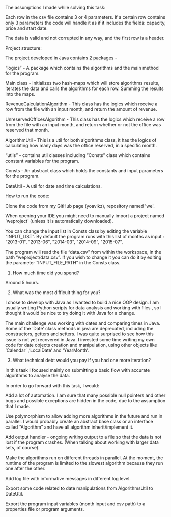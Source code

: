 
The assumptions I made while solving this task:

Each row in the csv file contains 3 or 4 parameters. If a certain row contains only 3 parameters the code will handle it as if it includes the fields: capacity, price and start date.

The data is valid and not corrupted in any way, and the first row is a header.


Project structure:

The project developed in Java contains 2 packages - 

“logics” - A package which contains the algorithms and the main method for the program.

Main class - Initializes two hash-maps which will store algorithms results, iterates the data and calls the algorithms for each row. Summing the results into the maps.

RevenueCalculationAlgorithm - This class has the logics which receive a row from the file with an input month, and return the amount of revenue.

UnreservedOfficesAlgorithm - This class has the logics which receive a row from the file with an input month, and return whether or not the office was reserved that month.

AlgorithmUtil - This is a util for both algorithms class, it has the logics of calculating how many days was the office reserved, in a specific month.

“utils” - contains util classes including “Consts” class which contains constant variables for the program.

Consts - An abstract class which holds the constants and input parameters for the program.

DateUtil - A util for date and time calculations.


How to run the code:

Clone the code from my GitHub page (yoavikz), repository named 'we'. 

When opening your IDE you might need to manually import a project named 'weproject' (unless it is automatically downloaded).


You can change the input list in Consts class by editing the variable “INPUT_LIST”. By default the program runs with this list of months as input : “2013-01", "2013-06", "2014-03", "2014-09", "2015-07".

The program will read the file “data.csv” from within the workspace, in the path “weproject/data.csv”. If you wish to change it you can do it by editing the parameter “INPUT_FILE_PATH” in the Consts class.




1. How much time did you spend?

Around 5 hours.

 

2. What was the most difficult thing for you?

I chose to develop with Java as I wanted to build a nice OOP design.  I am usually writing Python scripts for data analysis and working with files , so I thought it would be nice to try doing it with Java for a change.

The main challenge was working with dates and comparing times in Java. Some of the ‘Date’ class methods in java are deprecated, including the constructors, getters and setters. I was quite surprised to see how this issue is not yet recovered in Java. I invested some time writing my own code for date objects creation and manipulation, using other objects like ‘Calendar’ ,’LocalDate’ and ‘YearMonth’.

 

3. What technical debt would you pay if you had one more iteration?


In this task I focused mainly on submitting a basic flow with accurate algorithms to analyse the data.

 
In order to go forward with this task, I would:

Add a lot of automation. I am sure that many possible null pointers and other bugs and possible exceptions are hidden in the code, due to the assumption that I made.

Use polymorphism to allow adding more algorithms in the future and run in parallel. I would probably create an abstract base class or an interface called “Algorithm” and have all algorithm inherit/implement it.

Add output handler - ongoing writing output to a file so that the data is not lost if the program crashes. (When talking about working with larger data sets, of course).

Make the algorithms run on different threads in parallel. At the moment, the runtime of the program is limited to the slowest algorithm because they run one after the other.

Add log file with informative messages in different log level.

Export some code related to date manipulations from AlgorithmsUtil to DateUtil.

Export the program input variables (month input and csv path) to a properties file or program arguments.
